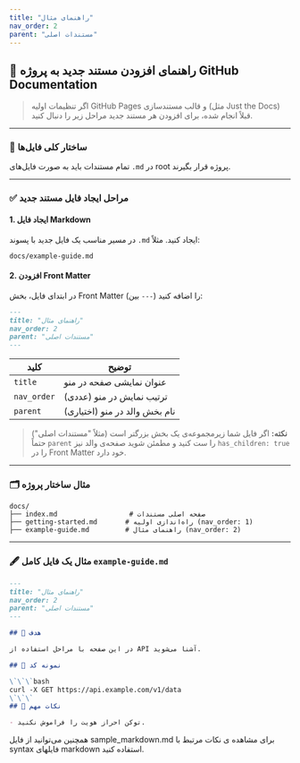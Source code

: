 ```yaml
---
title: "راهنمای مثال"
nav_order: 2
parent: "مستندات اصلی"
---
```


## 📄 راهنمای افزودن مستند جدید به پروژه GitHub Documentation

> اگر تنظیمات اولیه GitHub Pages و قالب مستندسازی (مثل Just the Docs) قبلاً انجام شده، برای افزودن هر مستند جدید مراحل زیر را دنبال کنید.

---

### 🧱 ساختار کلی فایل‌ها

تمام مستندات باید به صورت فایل‌های `.md` در root پروژه قرار بگیرند.

---

### ✅ مراحل ایجاد فایل مستند جدید

#### 1. ایجاد فایل Markdown

در مسیر مناسب یک فایل جدید با پسوند `.md` ایجاد کنید. مثلاً:

```
docs/example-guide.md
```

#### 2. افزودن Front Matter

در ابتدای فایل، بخش Front Matter (بین `---`) را اضافه کنید:

```markdown
---
title: "راهنمای مثال"
nav_order: 2
parent: "مستندات اصلی"
---
```

| کلید       | توضیح |
|------------|-------|
| `title`    | عنوان نمایشی صفحه در منو |
| `nav_order`| ترتیب نمایش در منو (عددی) |
| `parent`   | (اختیاری) نام بخش والد در منو |

> **نکته:** اگر فایل شما زیرمجموعه‌ی یک بخش بزرگتر است (مثلاً "مستندات اصلی") حتماً `parent` را ست کنید و مطمئن شوید صفحه‌ی والد نیز `has_children: true` را در Front Matter خود دارد.

---

### 🗂️ مثال ساختار پروژه

```
docs/
├── index.md                  # صفحه اصلی مستندات
├── getting-started.md       # راه‌اندازی اولیه (nav_order: 1)
├── example-guide.md         # راهنمای مثال (nav_order: 2)
```

---

### 🖋️ مثال یک فایل کامل `example-guide.md`

```markdown
---
title: "راهنمای مثال"
nav_order: 2
parent: "مستندات اصلی"
---

## 🎯 هدف

در این صفحه با مراحل استفاده از API آشنا می‌شوید.

## 🧪 نمونه کد

\`\`\`bash
curl -X GET https://api.example.com/v1/data
\`\`\`
## 📌 نکات مهم

- توکن احراز هویت را فراموش نکنید.
```

همچنین می‌توانید از فایل sample_markdown.md برای مشاهده ی نکات مرتبط با syntax فایلهای markdown استفاده کنید.
